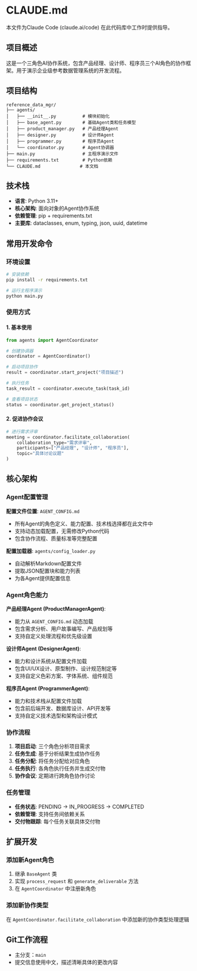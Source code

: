 # CLAUDE.md

本文件为Claude Code (claude.ai/code) 在此代码库中工作时提供指导。

## 项目概述

这是一个三角色AI协作系统，包含产品经理、设计师、程序员三个AI角色的协作框架。用于演示企业级参考数据管理系统的开发流程。

## 项目结构

```
reference_data_mgr/
├── agents/
│   ├── __init__.py          # 模块初始化
│   ├── base_agent.py        # 基础Agent类和任务模型
│   ├── product_manager.py   # 产品经理Agent
│   ├── designer.py          # 设计师Agent
│   ├── programmer.py        # 程序员Agent
│   └── coordinator.py       # Agent协调器
├── main.py                  # 主程序演示文件
├── requirements.txt         # Python依赖
└── CLAUDE.md               # 本文档
```

## 技术栈

- **语言**: Python 3.11+
- **核心架构**: 面向对象的Agent协作系统
- **依赖管理**: pip + requirements.txt
- **主要库**: dataclasses, enum, typing, json, uuid, datetime

## 常用开发命令

### 环境设置
```bash
# 安装依赖
pip install -r requirements.txt

# 运行主程序演示
python main.py
```

### 使用方式

#### 1. 基本使用
```python
from agents import AgentCoordinator

# 创建协调器
coordinator = AgentCoordinator()

# 启动项目协作
result = coordinator.start_project("项目描述")

# 执行任务
task_result = coordinator.execute_task(task_id)

# 查看项目状态
status = coordinator.get_project_status()
```

#### 2. 促进协作会议
```python
# 进行需求评审
meeting = coordinator.facilitate_collaboration(
    collaboration_type="需求评审",
    participants=["产品经理", "设计师", "程序员"],
    topic="具体讨论议题"
)
```

## 核心架构

### Agent配置管理

**配置文件位置**: `AGENT_CONFIG.md`
- 所有Agent的角色定义、能力配置、技术栈选择都在此文件中
- 支持动态加载配置，无需修改Python代码
- 包含协作流程、质量标准等完整配置

**配置加载器**: `agents/config_loader.py`
- 自动解析Markdown配置文件
- 提取JSON配置块和能力列表
- 为各Agent提供配置信息

### Agent角色能力

**产品经理Agent (ProductManagerAgent)**:
- 能力从 `AGENT_CONFIG.md` 动态加载
- 包含需求分析、用户故事编写、产品规划等
- 支持自定义处理流程和优先级设置

**设计师Agent (DesignerAgent)**:
- 能力和设计系统从配置文件加载
- 包含UI/UX设计、原型制作、设计规范制定等
- 支持自定义色彩方案、字体系统、组件规范

**程序员Agent (ProgrammerAgent)**:
- 能力和技术栈从配置文件加载
- 包含前后端开发、数据库设计、API开发等
- 支持自定义技术选型和架构设计模式

### 协作流程

1. **项目启动**: 三个角色分析项目需求
2. **任务生成**: 基于分析结果生成协作任务
3. **任务分配**: 将任务分配给对应角色
4. **任务执行**: 各角色执行任务并生成交付物
5. **协作会议**: 定期进行跨角色协作讨论

### 任务管理

- **任务状态**: PENDING → IN_PROGRESS → COMPLETED
- **依赖管理**: 支持任务间依赖关系
- **交付物跟踪**: 每个任务关联具体交付物

## 扩展开发

### 添加新Agent角色
1. 继承 `BaseAgent` 类
2. 实现 `process_request` 和 `generate_deliverable` 方法
3. 在 `AgentCoordinator` 中注册新角色

### 添加新协作类型
在 `AgentCoordinator.facilitate_collaboration` 中添加新的协作类型处理逻辑

## Git工作流程

- 主分支：`main`
- 提交信息使用中文，描述清晰具体的更改内容
